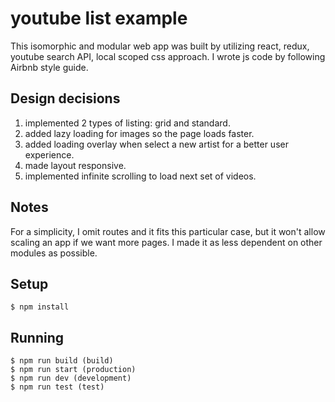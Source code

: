 # youtube list example

This isomorphic and modular web app was built by utilizing react, redux, youtube search API, local scoped css approach. I wrote js code by following Airbnb style guide.

## Design decisions

1. implemented 2 types of listing: grid and standard.
2. added lazy loading for images so the page loads faster.
3. added loading overlay when select a new artist for a better user experience.
4. made layout responsive.
5. implemented infinite scrolling to load next set of videos.

## Notes

For a simplicity, I omit routes and it fits this particular case, but it won't allow scaling an app if we want more pages.
I made it as less dependent on other modules as possible.

## Setup

```
$ npm install

```

## Running

```
$ npm run build (build)
$ npm run start (production)
$ npm run dev (development)
$ npm run test (test)

```





